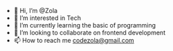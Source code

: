 - 👋 Hi, I’m @Zola
- 👀 I’m interested in Tech
- 🌱 I’m currently learning the basic of programming
- 💞️ I’m looking to collaborate on frontend development
- 📫 How to reach me codezola@gmail.com

<!---
Codezola/Codezola is a ✨ special ✨ repository because its `README.md` (this file) appears on your GitHub profile.
You can click the Preview link to take a look at your changes.
--->
